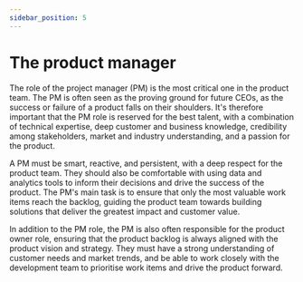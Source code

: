 ```yaml
---
sidebar_position: 5
---
```


# The product manager

The role of the project manager (PM) is the most critical one in the product team. The PM is often seen as the proving ground for future CEOs, as the success or failure of a product falls on their shoulders. It's therefore important that the PM role is reserved for the best talent, with a combination of technical expertise, deep customer and business knowledge, credibility among stakeholders, market and industry understanding, and a passion for the product.

A PM must be smart, reactive, and persistent, with a deep respect for the product team. They should also be comfortable with using data and analytics tools to inform their decisions and drive the success of the product. The PM's main task is to ensure that only the most valuable work items reach the backlog, guiding the product team towards building solutions that deliver the greatest impact and customer value.

In addition to the PM role, the PM is also often responsible for the product owner role, ensuring that the product backlog is always aligned with the product vision and strategy. They must have a strong understanding of customer needs and market trends, and be able to work closely with the development team to prioritise work items and drive the product forward.